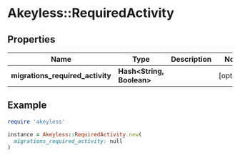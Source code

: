 # Akeyless::RequiredActivity

## Properties

| Name | Type | Description | Notes |
| ---- | ---- | ----------- | ----- |
| **migrations_required_activity** | **Hash&lt;String, Boolean&gt;** |  | [optional] |

## Example

```ruby
require 'akeyless'

instance = Akeyless::RequiredActivity.new(
  migrations_required_activity: null
)
```

